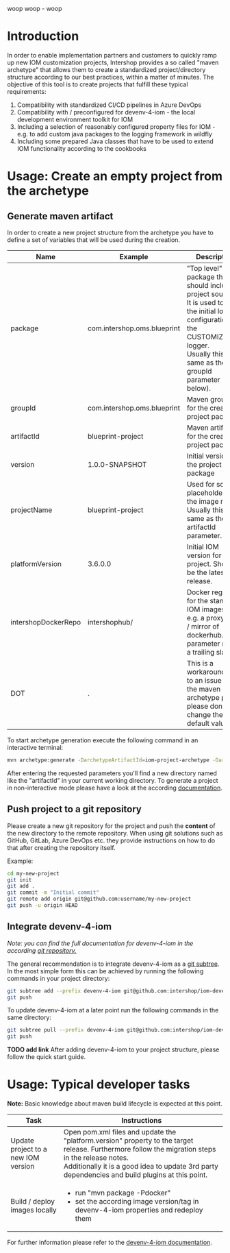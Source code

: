 woop woop  - woop
# Introduction 
In order to enable implementation partners and customers to quickly ramp up new IOM customization projects, Intershop provides a so called "maven archetype" that allows them to create a standardized project/directory structure according to our best practices, within a matter of minutes. The objective of this tool is to create projects that fulfill these typical requirements:

1. Compatibility with standardized CI/CD pipelines in Azure DevOps
2. Compatibility with / preconfigured for devenv-4-iom - the local development environment toolkit for IOM
3. Including a selection of reasonably configured property files for IOM - e.g. to add custom java packages to the logging framework in wildfly
4. Including some prepared Java classes that have to be used to extend IOM functionality according to the cookbooks

# Usage: Create an empty project from the archetype
## Generate maven artifact

In order to create a new project structure from the archetype you have to define a set of variables that will be used during the creation.

|Name|Example|Description
|---|---|---|
|package|com.intershop.oms.blueprint|"Top level" java package that should include all project sources. It is used to setup the initial logger configuration for the CUSTOMIZATION logger. <br/>Usually this is the same as the groupId parameter (see below).|
|groupId|com.intershop.oms.blueprint|Maven groupId for the created project package.|
|artifactId|blueprint-project|Maven artifactId for the created project package.|
|version|1.0.0-SNAPSHOT|Initial version of the project package|
|projectName|blueprint-project|Used for some placeholders like the image name.<br/>Usually this is the same as the artifactId parameter.|
|platformVersion|3.6.0.0|Initial IOM version for the project. Should be the latest release.|
|intershopDockerRepo|intershophub/|Docker registry for the standard IOM images - e.g. a proxy repo / mirror of dockerhub. This parameter needs a trailing slash.|
|DOT|.|This is a workaround due to an issue with the maven archetype plugin, please don't change the default value.|

To start archetype generation execute the following command in an interactive terminal:

```bash
mvn archetype:generate -DarchetypeArtifactId=iom-project-archetype -DarchetypeGroupId=com.intershop.oms.archetype -DarchetypeVersion=LATEST
```

After entering the requested parameters you'll find a new directory named like the "artifactId" in your current working directory. To generate a project in non-interactive mode please have a look at the according [documentation](https://maven.apache.org/archetype/maven-archetype-plugin/examples/generate-batch.html).

## Push project to a git repository
Please create a new git repository for the project and push the **content** of the new directory to the remote repository. When using git solutions such as GitHub, GitLab, Azure DevOps etc. they provide instructions on how to do that after creating the repository itself.

Example:
```bash
cd my-new-project
git init
git add .
git commit -m "Initial commit"
git remote add origin git@github.com:username/my-new-project
git push -u origin HEAD
```

## Integrate devenv-4-iom
_Note: you can find the full documentation for devenv-4-iom in the according [git repository.][devenv git repo]_

The general recommendation is to integrate devenv-4-iom as a [git subtree](https://www.atlassian.com/git/tutorials/git-subtree). In the most simple form this can be achieved by running the following commands in your project directory:
```bash
git subtree add --prefix devenv-4-iom git@github.com:intershop/iom-devenv.git master --squash
git push
```

To update devenv-4-iom at a later point run the following commands in the same directory:
```bash
git subtree pull --prefix devenv-4-iom git@github.com:intershop/iom-devenv.git master --squash
git push
```

__TODO add link__ After adding devenv-4-iom to your project structure, please follow the quick start guide.

# Usage: Typical developer tasks
**Note:** Basic knowledge about maven build lifecycle is expected at this point.

|Task|Instructions|
|---|---|
|Update project to a new IOM version|Open pom.xml files and update the "platform.version" property to the target release. Furthermore follow the migration steps in the release notes.<br/>Additionally it is a good idea to update 3rd party dependencies and build plugins at this point.|
|Build / deploy images locally|<ul><li>run "mvn package -Pdocker"</li><li>set the according image version/tag in devenv-4-iom properties and redeploy them</li></ul>|

For further information please refer to the [devenv-4-iom documentation][devenv git repo].

[devenv git repo]: https://github.com/intershop/iom-devenv
